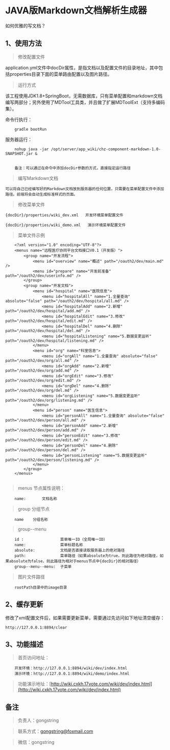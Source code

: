 # JAVA版Markdown文档解析生成器

如何优雅的写文档？

##  1、使用方法

>   修改配置文件

application.yml文件中docDir属性，是指文档以及配置文件的目录地址，其中包括properties目录下面的菜单路由配置以及图片路径。


>   运行方式

该工程使用JDK1.8+SpringBoot，无需数据库，只有菜单配置和markdown文档编写两部分；另外使用了MDTool工具类，并且做了扩展MDToolExt（支持多编码集）。

命令行执行：
```
    gradle bootRun
```

服务器运行：
```
    nohup java -jar /opt/server/app_wiki/chz-component-markdown-1.0-SNAPSHOT.jar &
    
    
    备注：可以通过在命令中添加docDir参数的方式，直接指定运行路径
```


>   编写Markdown文档

    可以将自己已经编写好的Markdown文档放到服务器的任何位置，只需要在菜单配置文件中添加路径。前端将会自动生成标准样式的页面。

>   修改菜单文件
    
    {docDir}/properties/wiki_dev.xml   开发环境菜单配置文件
    
    {docDir}/properties/wiki_demo.xml   演示环境菜单配置文件
    

>   菜单文件示例

```
    <?xml version="1.0" encoding="UTF-8"?>
    <menus name="远程医疗协同平台文档接口V0.1（开发版）">
        <group name="开发流程">
            <menu id="overview" name="概述" path="/oauth2/dev/main.md" />
            <menu id="prepare" name="开发前准备" path="/oauth2/dev/userinfo.md" />
        </group>
        <group name="开发文档">
            <menu id="hospital" name="医院信息">
                <menu id="hospitalAll" name="1.全量查询" absolute="false" path="/oauth2/dev/hospital/all.md" />
                <menu id="hospitalAdd" name="2.新增" path="/oauth2/dev/hospital/add.md" />
                <menu id="hospitalEdit" name="3.修改" path="/oauth2/dev/hospital/edit.md" />
                <menu id="hospitalDel" name="4.删除" path="/oauth2/dev/hospital/del.md" />
                <menu id="hospitalListening" name="5.数据变更监听" path="/oauth2/dev/hospital/listening.md" />
            </menu>
            <menu id="org" name="科室信息">
                <menu id="orgAll" name="1.全量查询" absolute="false" path="/oauth2/dev/org/all.md" />
                <menu id="orgAdd" name="2.新增" path="/oauth2/dev/org/add.md" />
                <menu id="orgEdit" name="3.修改" path="/oauth2/dev/org/edit.md" />
                <menu id="orgDel" name="4.删除" path="/oauth2/dev/org/del.md" />
                <menu id="orgListening" name="5.数据变更监听" path="/oauth2/dev/org/listening.md" />
            </menu>
            <menu id="person" name="医生信息">
                <menu id="personAll" name="1.全量查询" absolute="false" path="/oauth2/dev/person/all.md" />
                <menu id="personAdd" name="2.新增" path="/oauth2/dev/person/add.md" />
                <menu id="personEdit" name="3.修改" path="/oauth2/dev/person/edit.md" />
                <menu id="personDel" name="4.删除" path="/oauth2/dev/person/del.md" />
                <menu id="personListening" name="5.数据变更监听" path="/oauth2/dev/person/listening.md" />
            </menu>
        </group>
    </menus>
    
```
>   menus 节点属性说明：

```
    name:       文档名称
```

>   group   分组节点

```
    name    分组名称
```

>   group--menu
```
    id :                菜单唯一ID（全局唯一ID）
    name:               菜单标题名称
    absolute:           文档是否直接读取服务器上的绝对路径
    path:               菜单路径（如果absolute为true，则此路径为绝对路径，如果absolute为false，则此路径为相对于menus节点中{docDir}的相对路径）
    group--menu--menu:  子菜单
```

>   图片文件路径

```
    rootPath目录中的image目录
```

##  2、缓存更新

修改了xml配置文件后，如果需要更新菜单，需要通过先访问如下地址清空缓存：

    http://127.0.0.1:8894/clear

##  3、功能描述

>   首页访问地址：

```
    开发环境：http://127.0.0.1:8894/wiki/dev/index.html
    演示环境：http://127.0.0.1:8894/wiki/demo/index.html
```

>   功能演示地址：[http://wiki.cxkh.17vote.com/wiki/dev/index.html](http://wiki.cxkh.17vote.com/wiki/dev/index.html)



##   备注

>   负责人：gongstring

>   联系方式：gongstring@foxmail.com

>   微信：gongstring